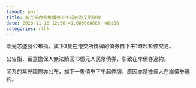 ```yaml
---
layout: post
title: 紫光系內多隻債券下午起在港交所停牌
date: 2020-11-18 12:50:41.000000000 +08:00
categories: rthk
---
```


紫光芯盛發公布指，旗下3隻在港交所掛牌的債券自下午1時起暫停交易。

公告指，留意擔保人無法贖回13億元人民幣債券，引致在岸債券違約。

同系的紫光國際亦公布，旗下一隻債券下午起停牌，原因亦是擔保人在岸債券違約。
